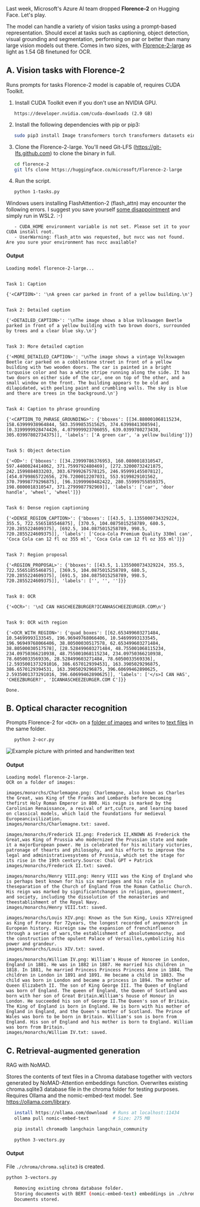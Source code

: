 Last week, Microsoft's Azure AI team dropped **Florence-2** on Hugging Face. Let's play.

The model can handle a variety of vision tasks using a prompt-based representation. Should excel at tasks such as captioning, object detection, visual grounding and segmentation, performing on par or better than many large vision models out there. Comes in two sizes, with [Florence-2-large](https://huggingface.co/microsoft/Florence-2-large) as light as 1.54 GB finetuned for OCR.


## A. Vision tasks with Florence-2

Runs prompts for tasks Florence-2 model is capable of, requires CUDA Toolkit.

1. Install CUDA Toolkit even if you don't use an NVIDIA GPU.
```
   https://developer.nvidia.com/cuda-downloads (2.9 GB)
``` 	
2. Install the following dependencies with pip or pip3:
```bash
   sudo pip3 install Image transformers torch transformers datasets einops timm flash_attn
```
3. Clone the Florence-2-large. You'll need Git-LFS (https://git-lfs.github.com) to clone the binary in full.
```bash
   cd florence-2
   git lfs clone https://huggingface.co/microsoft/Florence-2-large
```
4. Run the script.
```bash
   python 1-tasks.py
```

Windows users installing FlashAttention-2 (flash_attn) may encounter the following errors. I suggest you save 
yourself [some disappointment](https://github.com/Dao-AILab/flash-attention/issues/509) and simply run in WSL2. :-)
```
   - CUDA_HOME environment variable is not set. Please set it to your CUDA install root.
   - UserWarning: flash_attn was requested, but nvcc was not found.  Are you sure your environment has nvcc available?
```

#### Output
```
Loading model florence-2-large...


Task 1: Caption

{'<CAPTION>': '\nA green car parked in front of a yellow building.\n'}


Task 2: Detailed caption

{'<DETAILED_CAPTION>': '\nThe image shows a blue Volkswagen Beetle parked in front of a yellow building with two brown doors, surrounded by trees and a clear blue sky.\n'}


Task 3: More detailed caption

{'<MORE_DETAILED_CAPTION>': '\nThe image shows a vintage Volkswagen Beetle car parked on a cobblestone street in front of a yellow building with two wooden doors. The car is painted in a bright turquoise color and has a white stripe running along the side. It has two doors on either side of the car, one on top of the other, and a small window on the front. The building appears to be old and dilapidated, with peeling paint and crumbling walls. The sky is blue and there are trees in the background.\n'}


Task 4: Caption to phrase grounding

{'<CAPTION_TO_PHRASE_GROUNDING>': {'bboxes': [[34.880001068115234, 158.63999938964844, 583.3599853515625, 374.6399841308594], [0.3199999928474426, 4.079999923706055, 639.0399780273438, 305.03997802734375]], 'labels': ['A green car', 'a yellow building']}}


Task 5: Object detection

{'<OD>': {'bboxes': [[34.23999786376953, 160.0800018310547, 597.4400024414062, 371.7599792480469], [272.32000732421875, 242.1599884033203, 303.67999267578125, 246.95999145507812], [454.0799865722656, 276.7200012207031, 553.9199829101562, 370.79998779296875], [96.31999969482422, 280.55999755859375, 198.0800018310547, 371.2799987792969]], 'labels': ['car', 'door handle', 'wheel', 'wheel']}}


Task 6: Dense region captioning

{'<DENSE_REGION_CAPTION>': {'bboxes': [[43.5, 1.1355000734329224, 355.5, 722.5565185546875], [370.5, 104.0875015258789, 680.5, 720.2855224609375], [692.5, 104.0875015258789, 998.5, 720.2855224609375]], 'labels': ['Coca-Cola Premium Quality 330ml can', 'Coca Cola can 12 fl oz 355 ml', 'Coca Cola can 12 fl oz 355 ml']}}


Task 7: Region proposal

{'<REGION_PROPOSAL>': {'bboxes': [[43.5, 1.1355000734329224, 355.5, 722.5565185546875], [369.5, 104.0875015258789, 680.5, 720.2855224609375], [691.5, 104.0875015258789, 998.5, 720.2855224609375]], 'labels': ['', '', '']}}


Task 8: OCR

{'<OCR>': '\nI CAN HASCHEEZBURGER?ICANHASCHEEZEURGER.COM\n'}


Task 9: OCR with region

{'<OCR_WITH_REGION>': {'quad_boxes': [[62.653499603271484, 10.54699993133545, 196.96949768066406, 10.54699993133545, 196.96949768066406, 38.80500030517578, 62.653499603271484, 38.80500030517578], [28.528499603271484, 48.755001068115234, 234.09750366210938, 48.755001068115234, 234.09750366210938, 78.6050033569336, 28.528499603271484, 78.6050033569336], [2.5935001373291016, 386.6570129394531, 163.3905029296875, 386.6570129394531, 163.3905029296875, 396.60699462890625, 2.5935001373291016, 396.60699462890625]], 'labels': ['</s>I CAN HAS', 'CHEEZBURGER?', 'ICANHASCHEEZEURGER.COM C']}}

Done.
```

## B. Optical character recognition

Prompts Florence-2 for `<OCR>` on a [folder of images](images/monarchs/) and writes to [text files](images/texts/) in the same folder.

```bash
   python 2-ocr.py
```

![Example picture with printed and handwritten text](images/monarchs/FrederickII.png?raw=true)

#### Output
```
Loading model florence-2-large.
OCR on a folder of images:

images/monarchs/Charlemagne.png: Charlemagne, also known as Charles the Great, was King of the Franks and Lombards before becoming thefirst Holy Roman Emperor in 800. His reign is marked by the Carolinian Renaissance, a revival of art,culture, and learning based on classical models, which laid the foundations for medieval Europeancivilization.
images/monarchs/Charlemagne.txt: saved.

images/monarchs/Frederick II.png: Frederick II,KNOWN AS Frederick the Great,was King of Prussia who modernized the Prussian state and made it a majorEuropean power. He is celebrated for his military victories, patronage of thearts and philosophy, and his efforts to improve the legal and administrativesystems of Prussia, which set the stage for its rise in the 19th century.Source: Chal GPT + Patrick
images/monarchs/Frederick II.txt: saved.

images/monarchs/Henry VIII.png: Henry VIII was the King of England who is perhaps best known for his six marriages and his role in theseparation of the Church of England from the Roman Catholic Church. His reign was marked by significantchanges in religion, government, and society, including the dissolution of the monasteries and theestablishment of the Royal Navy.
images/monarchs/Henry VIII.txt: saved.

images/monarchs/Louis XIV.png: Known as the Sun King, Louis XIVreigned as King of France for 72years, the longest recorded of anymonarch in European history. Hisreign saw the expansion of frenchinfluence through a series of wars,the establishment of absolutemonarchy, and the construction ofthe opulent Palace of Versailles,symbolizing his power and grandeur.
images/monarchs/Louis XIV.txt: saved.

images/monarchs/William IV.png: William's House of Honoree in London, England in 1881. He was in 1882 in 1887. He married his children in 1818. In 1881, he married Princess Princess Princess Anne in 1884. The children in London in 1891 and 1891. He became a child in 1883. The child was born in London and became a princess in 1894. The mother of Queen Elizabeth II. The son of King George III. The Queen of England was born of England. The queen of England, the Queen of Scotland was born with her son of Great Britain.William's house of Honour in London. He succeeded his son of George II.The Queen's son of Britain. The King of England is born in England. He is born with his mother of England in England, and the Queen's mother of Scotland. The Prince of Wales was born to be born in Britain. William's son is born from England. His son of England and his mother is born to England. William was born from Britain.
images/monarchs/William IV.txt: saved.
```


## C. Retrieval-augmented generation

RAG with NoMAD.

Stores the contents of text files in a Chroma database together with vectors generated by NoMAD-Attention embeddings function. Overwrites existing chroma.sqlite3 database file in the chroma folder for testing purposes. Requires Ollama and the nomic-embed-text model. See https://ollama.com/library.

```bash
   install https://ollama.com/download  # Runs at localhost:11434
   ollama pull nomic-embed-text         # Size: 275 MB

   pip install chromadb langchain langchain_community

   python 3-vectors.py
```

#### Output

File `./chroma/chroma.sqlite3` is created.

```bash
python 3-vectors.py

   Removing existing chroma database folder.
   Storing documents with BERT (nomic-embed-text) embeddings in ./chroma/ folder.
   Documents stored.
```


